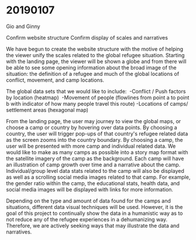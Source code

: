# 20190107

Gio and Ginny

Confirm website structure 
Confirm display of scales and narratives  

We have begun to create the website structure with the motive of helping the viewer unify the scales related to the global refugee situation. Starting with the landing page, the viewer will be shown a globe and from there will be able to see some opening information about the broad image of the situation: the definition of a refugee and much of the global locations of conflict, movement, and camp locations.  

The global data sets that we would like to include: 
​	-Conflict / Push factors by location (heatmap)
​	-Movement of people (flowlines from point a to point b with indicator of how many people travel this route)
​	-Locations of camps/ settlement areas (hexagonal map)

From the landing page, the user may journey to view the global maps, or choose a camp or country by hovering over data points. By choosing a country, the user will trigger pop-ups of that country's refugee related data as the screen zooms into the country boundary.  By choosing a camp, the user will be presented with more camp and individual related data. We would like to make as many camps as possible into a story map format with the satellite imagery of the camp as the background. Each camp will have an illustration of camp growth over time and a narrative about the camp.  Individual/group level data stats related to the camp will also be displayed as well as a scrolling social media images related to that camp. For example, the gender ratio within the camp, the educational stats, health data, and social media images will be displayed with links for more information. 

Depending on the type and amount of data found for the camps and situations, different data visual techniques will be used. However, it is the goal of this project to continually show the data in a humanistic way as to not reduce any of the refugee experiences in a dehumanizing way. Therefore, we are actively seeking ways that may illustrate the data and narratives. 




